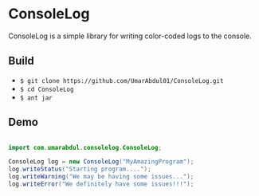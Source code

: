 # ConsoleLog

ConsoleLog is a simple library for writing color-coded logs to the console.

## Build

- `$ git clone https://github.com/UmarAbdul01/ConsoleLog.git`
- `$ cd ConsoleLog`
- `$ ant jar`

## Demo

```java

import com.umarabdul.consolelog.ConsoleLog;

ConsoleLog log = new ConsoleLog("MyAmazingProgram");
log.writeStatus("Starting program....");
log.writeWarning("We may be having some issues...");
log.writeError("We definitely have some issues!!!");
```
